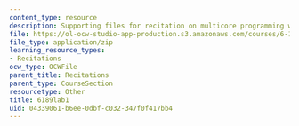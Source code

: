 ```yaml
---
content_type: resource
description: Supporting files for recitation on multicore programming with Cell.
file: https://ol-ocw-studio-app-production.s3.amazonaws.com/courses/6-189-multicore-programming-primer-january-iap-2007/04339061b6ee0dbfc032347f0f417bb4_6189lab1.zip
file_type: application/zip
learning_resource_types:
- Recitations
ocw_type: OCWFile
parent_title: Recitations
parent_type: CourseSection
resourcetype: Other
title: 6189lab1
uid: 04339061-b6ee-0dbf-c032-347f0f417bb4
---
```

